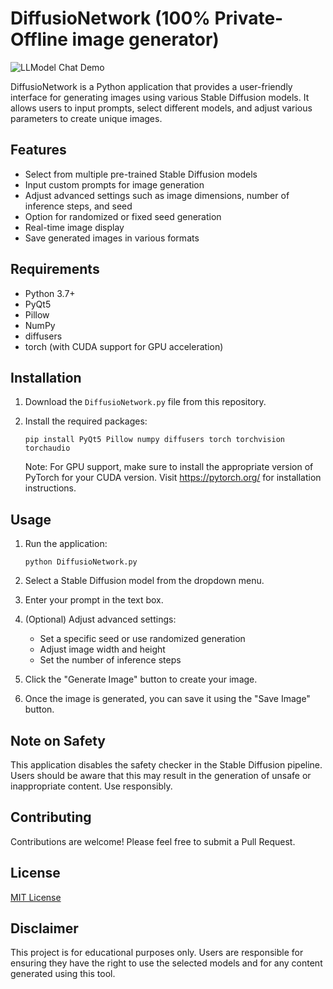 # DiffusioNetwork (100% Private-Offline image generator)

![LLModel Chat Demo](https://github.com/LMLK-seal/DiffusioNetwork/blob/main/Animation.gif?raw=true)

DiffusioNetwork is a Python application that provides a user-friendly interface for generating images using various Stable Diffusion models. It allows users to input prompts, select different models, and adjust various parameters to create unique images.

## Features

- Select from multiple pre-trained Stable Diffusion models
- Input custom prompts for image generation
- Adjust advanced settings such as image dimensions, number of inference steps, and seed
- Option for randomized or fixed seed generation
- Real-time image display
- Save generated images in various formats

## Requirements

- Python 3.7+
- PyQt5
- Pillow
- NumPy
- diffusers
- torch (with CUDA support for GPU acceleration)

## Installation

1. Download the `DiffusioNetwork.py` file from this repository.

2. Install the required packages:
   ```
   pip install PyQt5 Pillow numpy diffusers torch torchvision torchaudio
   ```

   Note: For GPU support, make sure to install the appropriate version of PyTorch for your CUDA version. Visit https://pytorch.org/ for installation instructions.

## Usage

1. Run the application:
   ```
   python DiffusioNetwork.py
   ```

2. Select a Stable Diffusion model from the dropdown menu.

3. Enter your prompt in the text box.

4. (Optional) Adjust advanced settings:
   - Set a specific seed or use randomized generation
   - Adjust image width and height
   - Set the number of inference steps

5. Click the "Generate Image" button to create your image.

6. Once the image is generated, you can save it using the "Save Image" button.

## Note on Safety

This application disables the safety checker in the Stable Diffusion pipeline. Users should be aware that this may result in the generation of unsafe or inappropriate content. Use responsibly.

## Contributing

Contributions are welcome! Please feel free to submit a Pull Request.

## License

[MIT License](LICENSE)

## Disclaimer

This project is for educational purposes only. Users are responsible for ensuring they have the right to use the selected models and for any content generated using this tool.
